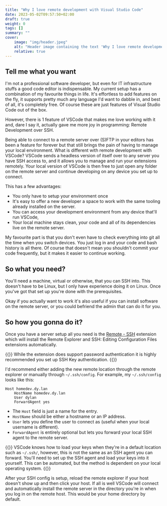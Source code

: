 ```yaml
---
title: "Why I love remote development with Visual Studio Code"
date: 2023-05-02T09:57:50+02:00
draft: true
weight: 0
tags: []
summary: ""
cover:
    image: "img/header.jpeg"
    alt: "Header image containing the text 'Why I love remote development with Visual Studio Code'"
    relative: true
---
```

## Tell me what you want
I'm not a professional software developer, but even for IT infrastructure stuffs a good code editor is indispensable.
My current setup has a combination of my favourite things in life. It's effortless to add features on the fly, it supports pretty much any language I'd want to dabble in, and best of all, it's completely free. Of course these are just features of Visual Studio Code out of the box.

However, there is 1 feature of VSCode that makes me love working with it and, dare I say it, actually gave me more joy in programming: Remote Development over SSH.  

Being able to connect to a remote server over (S)FTP in your editors has been a feature for forever but that still brings the pain of having to manage your local environment. What is different with remote development with VSCode? VSCode sends a headless version of itself over to any server you have SSH access to, and it allows you to manage and run your extensions remotely. Your local version of VSCode is then free to just open any folder on the remote server and continue developing on any device you set up to connect.

This has a few advantages:
- You only have to setup your environment once
- It's easy to offer a new developer a space to work with the same tooling already installed on the server.
- You can access your development environment from any device that'll run VSCode,
- Your local machine stays clean, your code and all of its dependencies live on the remote server.

My favourite part is that you don't even have to check everything into git all the time when you switch devices. You just log in and your code and bash history is all there. Of course that doesn't mean you shouldn't commit your code frequently, but it makes it easier to continue working.

## So what you need?
You'll need a machine, virtual or otherwise, that you can SSH into. This doesn't have to be Linux, but I only have experience doing it on Linux. Once you've got that set up you're done with the prerequisites.

Okay if you actually want to work it's also useful if you can install software on the remote server, or you could befriend the admin that can do it for you.

## So how you gonna do it?

Once you have a server setup all you need is the [Remote - SSH](https://marketplace.visualstudio.com/items?itemName=ms-vscode-remote.remote-ssh) extension which will install the Remote Explorer and SSH: Editing Configuration Files extensions automatically.

{{<callout type="info">}}
While the extension does support password authentication it is highly recommended you set up SSH Key authentication.
{{</callout>}}

I'd recommend either adding the new remote location through the remote explorer or manually through `~/.ssh/config`. For example, my `~/.ssh/config` looks like this:
```text
Host homedev.dy.lan
	HostName homedev.dy.lan
	User dylan
	ForwardAgent yes
```

- The `Host` field is just a name for the entry.
- `HostName` should be either a hostname or an IP address.
- `User` lets you define the user to connect as (useful when your local username is different).
- `ForwardAgent` is entirely optional but lets you forward your local SSH agent to the remote server.

{{<callout type="info">}}
VSCode knows how to load your keys when they're in a default location such as `~/.ssh/`, however, this is not the same as an SSH agent you can forward. You'll need to set up the SSH agent and load your keys into it yourself. This can be automated, but the method is dependent on your local operating system.
{{</callout>}}

After your SSH config is setup, reload the remote explorer if your host doesn't show up and then click your host. If all is well VSCode will connect and automatically install the remote server in the directory you're in when you log in on the remote host. This would be your home directory by default.